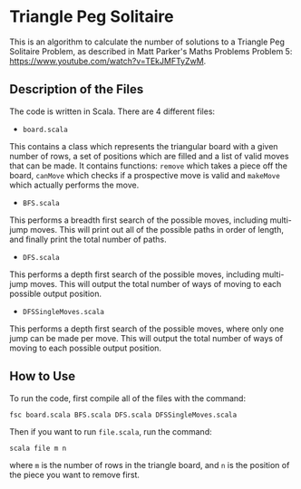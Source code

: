 # Triangle Peg Solitaire

This is an algorithm to calculate the number of solutions to a Triangle Peg Solitaire Problem, as described in Matt Parker's Maths Problems Problem 5: https://www.youtube.com/watch?v=TEkJMFTyZwM.

## Description of the Files

The code is written in Scala. There are 4 different files:

- `board.scala`

This contains a class which represents the triangular board with a given number of rows, a set of positions which are filled and a list of valid moves that can be made. It contains functions: `remove` which takes a piece off the board, `canMove` which checks if a prospective move is valid and `makeMove` which actually performs the move.

- `BFS.scala`

This performs a breadth first search of the possible moves, including multi-jump moves. This will print out all of the possible paths in order of length, and finally print the total number of paths.

- `DFS.scala`

This performs a depth first search of the possible moves, including multi-jump moves. This will output the total number of ways of moving to each possible output position.

- `DFSSingleMoves.scala`

This performs a depth first search of the possible moves, where only one jump can be made per move. This will output the total number of ways of moving to each possible output position.

## How to Use

To run the code, first compile all of the files with the command:

```fsc board.scala BFS.scala DFS.scala DFSSingleMoves.scala```

Then if you want to run `file.scala`, run the command:

```scala file m n ```

where `m` is the number of rows in the triangle board, and `n` is the position of the piece you want to remove first.
